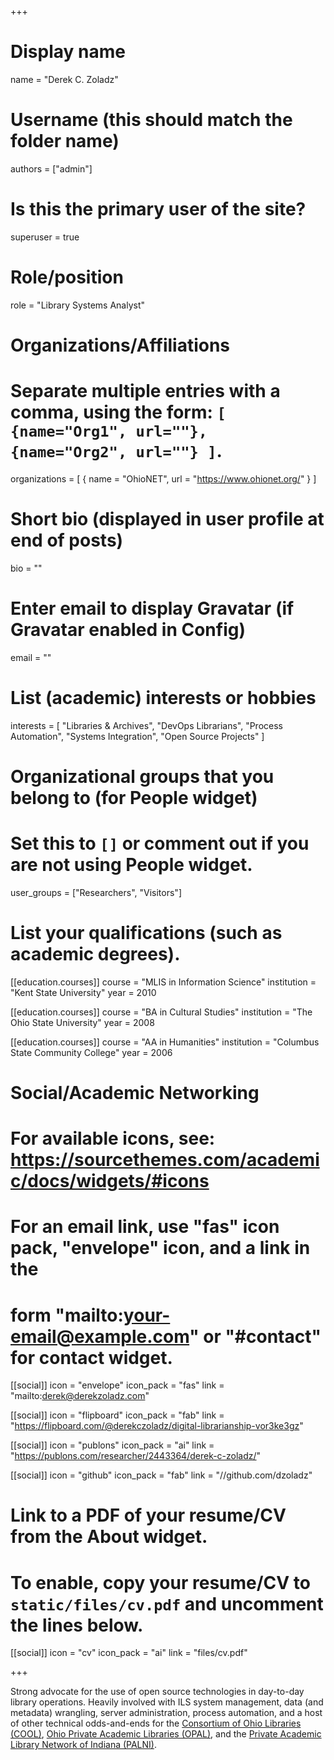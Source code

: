 +++
# Display name
name = "Derek C. Zoladz"

# Username (this should match the folder name)
authors = ["admin"]

# Is this the primary user of the site?
superuser = true

# Role/position
role = "Library Systems Analyst"

# Organizations/Affiliations
#   Separate multiple entries with a comma, using the form: `[ {name="Org1", url=""}, {name="Org2", url=""} ]`.
organizations = [ { name = "OhioNET", url = "https://www.ohionet.org/" } ]

# Short bio (displayed in user profile at end of posts)
bio = ""

# Enter email to display Gravatar (if Gravatar enabled in Config)
email = ""

# List (academic) interests or hobbies
interests = [
  "Libraries & Archives",
  "DevOps Librarians",
  "Process Automation",
  "Systems Integration",
  "Open Source Projects"
]

# Organizational groups that you belong to (for People widget)
#   Set this to `[]` or comment out if you are not using People widget.
user_groups = ["Researchers", "Visitors"]

# List your qualifications (such as academic degrees).
[[education.courses]]
  course = "MLIS in Information Science"
  institution = "Kent State University"
  year = 2010

[[education.courses]]
  course = "BA in Cultural Studies"
  institution = "The Ohio State University"
  year = 2008

[[education.courses]]
  course = "AA in Humanities"
  institution = "Columbus State Community College"
  year = 2006

# Social/Academic Networking
# For available icons, see: https://sourcethemes.com/academic/docs/widgets/#icons
#   For an email link, use "fas" icon pack, "envelope" icon, and a link in the
#   form "mailto:your-email@example.com" or "#contact" for contact widget.

[[social]]
  icon = "envelope"
  icon_pack = "fas"
  link = "mailto:derek@derekzoladz.com"

[[social]]
  icon = "flipboard"
  icon_pack = "fab"
  link = "https://flipboard.com/@derekczoladz/digital-librarianship-vor3ke3gz"

[[social]]
  icon = "publons"
  icon_pack = "ai"
  link = "https://publons.com/researcher/2443364/derek-c-zoladz/"

[[social]]
  icon = "github"
  icon_pack = "fab"
  link = "//github.com/dzoladz"

# Link to a PDF of your resume/CV from the About widget.
# To enable, copy your resume/CV to `static/files/cv.pdf` and uncomment the lines below.
[[social]]
  icon = "cv"
  icon_pack = "ai"
  link = "files/cv.pdf"

+++

Strong advocate for the use of open source technologies in day-to-day library operations. Heavily involved with ILS system management, data (and metadata) wrangling, server administration, process automation, and a host of other technical odds-and-ends for the [Consortium of Ohio Libraries (COOL)](http://info.cool-cat.org/), [Ohio Private Academic Libraries (OPAL)](https://opal-libraries.org/), and the [Private Academic Library Network of Indiana (PALNI)](https://www.palni.org/).
